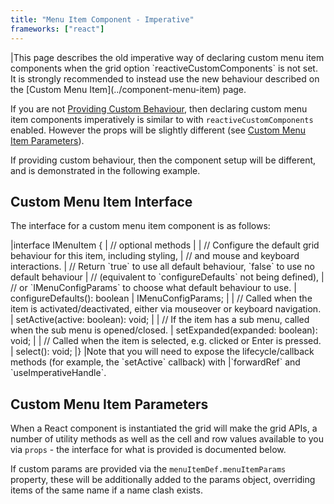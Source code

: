 ```yaml
---
title: "Menu Item Component - Imperative"
frameworks: ["react"]
---
```


<warning>
|This page describes the old imperative way of declaring custom menu item components when the grid option `reactiveCustomComponents` is not set. It is strongly recommended to instead use the new behaviour described on the [Custom Menu Item](../component-menu-item) page.
</warning>

If you are not [Providing Custom Behaviour](/component-menu-item/#providing-custom-behaviour), then declaring custom menu item components imperatively is similar to with `reactiveCustomComponents` enabled. However the props will be slightly different (see [Custom Menu Item Parameters](/component-menu-item-imperative-react/#custom-menu-item-parameters)).

If providing custom behaviour, then the component setup will be different, and is demonstrated in the following example.

<grid-example title='Menu Item Without Defaults' name='menu-item-without-defaults' type='mixed' options='{ "enterprise": true, "modules": ["clientside", "menu", "excel", "clipboard", "range"] }'></grid-example>

## Custom Menu Item Interface

The interface for a custom menu item component is as follows:

<snippet transform={false} language="ts">
|interface IMenuItem {
|    // optional methods
|
|    // Configure the default grid behaviour for this item, including styling,
|    // and mouse and keyboard interactions.
|    // Return `true` to use all default behaviour, `false` to use no default behaviour
|    // (equivalent to `configureDefaults` not being defined),
|    // or `IMenuConfigParams` to choose what default behaviour to use.
|    configureDefaults(): boolean | IMenuConfigParams;
|
|    // Called when the item is activated/deactivated, either via mouseover or keyboard navigation.
|    setActive(active: boolean): void;
|
|    // If the item has a sub menu, called when the sub menu is opened/closed.
|    setExpanded(expanded: boolean): void;
|
|    // Called when the item is selected, e.g. clicked or Enter is pressed.
|    select(): void;
|}
</snippet>

<note>
|Note that you will need to expose the lifecycle/callback methods (for example, the `setActive` callback) with
|`forwardRef` and `useImperativeHandle`.
</note>

## Custom Menu Item Parameters

When a React component is instantiated the grid will make the grid APIs, a number of utility methods as well as the cell and row values available to you via `props` - the interface for what is provided is documented below.

If custom params are provided via the `menuItemDef.menuItemParams` property, these will be additionally added to the params object, overriding items of the same name if a name clash exists.

<interface-documentation interfaceName='IMenuItemParams' ></interface-documentation>
